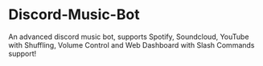 # Discord-Music-Bot
An advanced discord music bot, supports Spotify, Soundcloud, YouTube with Shuffling, Volume Control and Web Dashboard with Slash Commands support!
